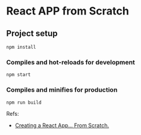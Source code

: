 # React APP from Scratch

## Project setup

```
npm install
```

### Compiles and hot-reloads for development
```
npm start
```

### Compiles and minifies for production
```
npm run build
```

Refs:

- [Creating a React App… From Scratch.](https://blog.usejournal.com/creating-a-react-app-from-scratch-f3c693b84658)




